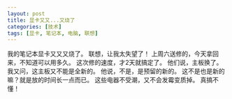 ```yaml
---
layout: post
title: 显卡又又...又烧了
categories: [技术]
tags: [显卡, 笔记本, 电脑, 联想]
---
```


我的笔记本显卡又又又烧了。
联想，让我太失望了！
上周六送修的，今天拿回来，不知道可以用多久。
这次修的速度，才2天就搞定了。
他们说，主板换了。
我又问，这主板又不能是全新的。
他说，不是，是预留的新的。
这不是也是新的嘛？就是放的时间长一点而已。
这些电器不受潮，又不会发霉变质掉。
真搞不懂！